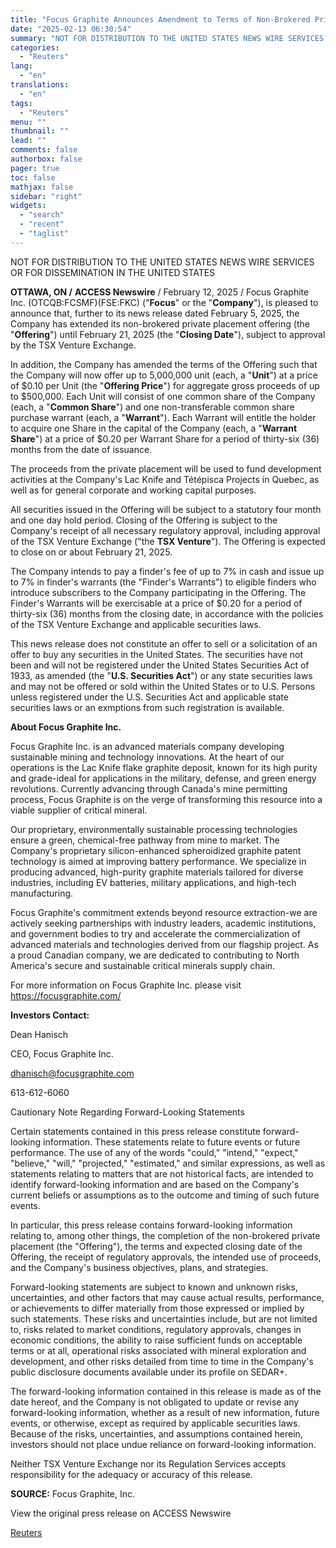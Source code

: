 ```yaml
---
title: "Focus Graphite Announces Amendment to Terms of Non-Brokered Private Placement and Extension of Closing Timeline"
date: "2025-02-13 06:30:54"
summary: "NOT FOR DISTRIBUTION TO THE UNITED STATES NEWS WIRE SERVICES OR FOR DISSEMINATION IN THE UNITED STATESOTTAWA, ON / ACCESS Newswire / February 12, 2025 / Focus Graphite Inc. (OTCQB:FCSMF)(FSE:FKC) (\"Focus\" or the \"Company\"), is pleased to announce that, further to its news release dated February 5, 2025, the Company..."
categories:
  - "Reuters"
lang:
  - "en"
translations:
  - "en"
tags:
  - "Reuters"
menu: ""
thumbnail: ""
lead: ""
comments: false
authorbox: false
pager: true
toc: false
mathjax: false
sidebar: "right"
widgets:
  - "search"
  - "recent"
  - "taglist"
---
```


NOT FOR DISTRIBUTION TO THE UNITED STATES NEWS WIRE SERVICES OR FOR DISSEMINATION IN THE UNITED STATES

**OTTAWA, ON /** **ACCESS Newswire** / February 12, 2025 / Focus Graphite Inc. (OTCQB:FCSMF)(FSE:FKC) ("**Focus**" or the "**Company**"), is pleased to announce that, further to its news release dated February 5, 2025, the Company has extended its non-brokered private placement offering (the "**Offering**") until February 21, 2025 (the "**Closing Date**"), subject to approval by the TSX Venture Exchange.

In addition, the Company has amended the terms of the Offering such that the Company will now offer up to 5,000,000 unit (each, a "**Unit**") at a price of $0.10 per Unit (the "**Offering Price**") for aggregate gross proceeds of up to $500,000. Each Unit will consist of one common share of the Company (each, a "**Common Share**") and one non-transferable common share purchase warrant (each, a "**Warrant**"). Each Warrant will entitle the holder to acquire one Share in the capital of the Company (each, a "**Warrant Share**") at a price of $0.20 per Warrant Share for a period of thirty-six (36) months from the date of issuance.

The proceeds from the private placement will be used to fund development activities at the Company's Lac Knife and Tétépisca Projects in Quebec, as well as for general corporate and working capital purposes.

All securities issued in the Offering will be subject to a statutory four month and one day hold period. Closing of the Offering is subject to the Company's receipt of all necessary regulatory approval, including approval of the TSX Venture Exchange ("the **TSX Venture**"). The Offering is expected to close on or about February 21, 2025.

The Company intends to pay a finder's fee of up to 7% in cash and issue up to 7% in finder's warrants (the "Finder's Warrants") to eligible finders who introduce subscribers to the Company participating in the Offering. The Finder's Warrants will be exercisable at a price of $0.20 for a period of thirty-six (36) months from the closing date, in accordance with the policies of the TSX Venture Exchange and applicable securities laws.

This news release does not constitute an offer to sell or a solicitation of an offer to buy any securities in the United States. The securities have not been and will not be registered under the United States Securities Act of 1933, as amended (the "**U.S. Securities Act**") or any state securities laws and may not be offered or sold within the United States or to U.S. Persons unless registered under the U.S. Securities Act and applicable state securities laws or an exmptions from such registration is available.

**About Focus Graphite Inc.**

Focus Graphite Inc. is an advanced materials company developing sustainable mining and technology innovations. At the heart of our operations is the Lac Knife flake graphite deposit, known for its high purity and grade-ideal for applications in the military, defense, and green energy revolutions. Currently advancing through Canada's mine permitting process, Focus Graphite is on the verge of transforming this resource into a viable supplier of critical mineral.

Our proprietary, environmentally sustainable processing technologies ensure a green, chemical-free pathway from mine to market. The Company's proprietary silicon-enhanced spheroidized graphite patent technology is aimed at improving battery performance. We specialize in producing advanced, high-purity graphite materials tailored for diverse industries, including EV batteries, military applications, and high-tech manufacturing.

Focus Graphite's commitment extends beyond resource extraction-we are actively seeking partnerships with industry leaders, academic institutions, and government bodies to try and accelerate the commercialization of advanced materials and technologies derived from our flagship project. As a proud Canadian company, we are dedicated to contributing to North America's secure and sustainable critical minerals supply chain.

For more information on Focus Graphite Inc. please visit https://focusgraphite.com/

**Investors Contact:**

Dean Hanisch

CEO, Focus Graphite Inc.

dhanisch@focusgraphite.com

613-612-6060

Cautionary Note Regarding Forward-Looking Statements

Certain statements contained in this press release constitute forward-looking information. These statements relate to future events or future performance. The use of any of the words "could," "intend," "expect," "believe," "will," "projected," "estimated," and similar expressions, as well as statements relating to matters that are not historical facts, are intended to identify forward-looking information and are based on the Company's current beliefs or assumptions as to the outcome and timing of such future events.

In particular, this press release contains forward-looking information relating to, among other things, the completion of the non-brokered private placement (the "Offering"), the terms and expected closing date of the Offering, the receipt of regulatory approvals, the intended use of proceeds, and the Company's business objectives, plans, and strategies.

Forward-looking statements are subject to known and unknown risks, uncertainties, and other factors that may cause actual results, performance, or achievements to differ materially from those expressed or implied by such statements. These risks and uncertainties include, but are not limited to, risks related to market conditions, regulatory approvals, changes in economic conditions, the ability to raise sufficient funds on acceptable terms or at all, operational risks associated with mineral exploration and development, and other risks detailed from time to time in the Company's public disclosure documents available under its profile on SEDAR+.

The forward-looking information contained in this release is made as of the date hereof, and the Company is not obligated to update or revise any forward-looking information, whether as a result of new information, future events, or otherwise, except as required by applicable securities laws. Because of the risks, uncertainties, and assumptions contained herein, investors should not place undue reliance on forward-looking information.

Neither TSX Venture Exchange nor its Regulation Services accepts responsibility for the adequacy or accuracy of this release.

**SOURCE:** Focus Graphite, Inc.

View the original press release on ACCESS Newswire

[Reuters](https://www.tradingview.com/news/reuters.com,2025-02-12:newsml_ACSDd3Wda:0/)
